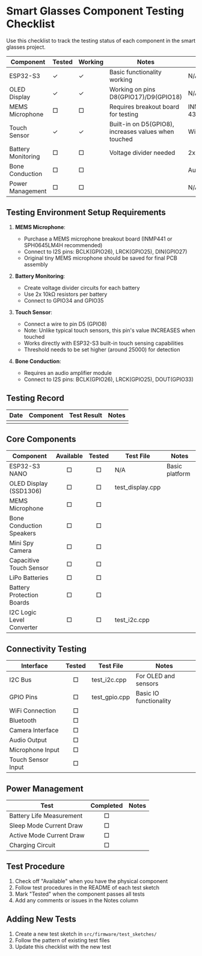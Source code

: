 # Smart Glasses Component Testing Checklist

Use this checklist to track the testing status of each component in the smart glasses project.

| Component | Tested | Working | Notes | Required Hardware |
|-----------|--------|---------|-------|------------------|
| ESP32-S3 | ✓ | ✓ | Basic functionality working | N/A |
| OLED Display | ✓ | ✓ | Working on pins D8(GPIO17)/D9(GPIO18) | N/A |
| MEMS Microphone | □ | □ | Requires breakout board for testing | INMP441/SPH0645LM4H/ICS-43434 Breakout |
| Touch Sensor | ✓ | ✓ | Built-in on D5(GPIO8), increases values when touched | Wire to D5 pin |
| Battery Monitoring | □ | □ | Voltage divider needed | 2x 10kΩ resistors per battery |
| Bone Conduction | □ | □ | | Audio amplifier module |
| Power Management | □ | □ | | N/A |

## Testing Environment Setup Requirements

1. **MEMS Microphone**:
   - Purchase a MEMS microphone breakout board (INMP441 or SPH0645LM4H recommended)
   - Connect to I2S pins: BCLK(GPIO26), LRCK(GPIO25), DIN(GPIO27)
   - Original tiny MEMS microphone should be saved for final PCB assembly

2. **Battery Monitoring**:
   - Create voltage divider circuits for each battery
   - Use 2x 10kΩ resistors per battery
   - Connect to GPIO34 and GPIO35
   
3. **Touch Sensor**:
   - Connect a wire to pin D5 (GPIO8)
   - Note: Unlike typical touch sensors, this pin's value INCREASES when touched
   - Works directly with ESP32-S3 built-in touch sensing capabilities
   - Threshold needs to be set higher (around 25000) for detection
   
4. **Bone Conduction**:
   - Requires an audio amplifier module
   - Connect to I2S pins: BCLK(GPIO26), LRCK(GPIO25), DOUT(GPIO33)

## Testing Record

| Date | Component | Test Result | Notes |
|------|-----------|-------------|-------|
| | | | |

## Core Components

| Component | Available | Tested | Test File | Notes |
|-----------|:---------:|:------:|-----------|-------|
| ESP32-S3 NANO | □ | □ | N/A | Basic platform |
| OLED Display (SSD1306) | □ | □ | test_display.cpp | |
| MEMS Microphone | □ | □ | | |
| Bone Conduction Speakers | □ | □ | | |
| Mini Spy Camera | □ | □ | | |
| Capacitive Touch Sensor | □ | □ | | |
| LiPo Batteries | □ | □ | | |
| Battery Protection Boards | □ | □ | | |
| I2C Logic Level Converter | □ | □ | test_i2c.cpp | |

## Connectivity Testing

| Interface | Tested | Test File | Notes |
|-----------|:------:|-----------|-------|
| I2C Bus | □ | test_i2c.cpp | For OLED and sensors |
| GPIO Pins | □ | test_gpio.cpp | Basic IO functionality |
| WiFi Connection | □ | | |
| Bluetooth | □ | | |
| Camera Interface | □ | | |
| Audio Output | □ | | |
| Microphone Input | □ | | |
| Touch Sensor Input | □ | | |

## Power Management

| Test | Completed | Notes |
|------|:---------:|-------|
| Battery Life Measurement | □ | |
| Sleep Mode Current Draw | □ | |
| Active Mode Current Draw | □ | |
| Charging Circuit | □ | |

## Test Procedure

1. Check off "Available" when you have the physical component
2. Follow test procedures in the README of each test sketch
3. Mark "Tested" when the component passes all tests
4. Add any comments or issues in the Notes column

## Adding New Tests

1. Create a new test sketch in `src/firmware/test_sketches/`
2. Follow the pattern of existing test files
3. Update this checklist with the new test 